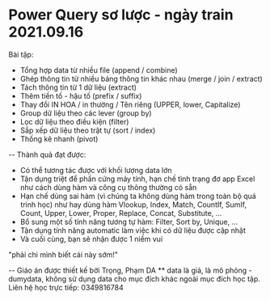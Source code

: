 # Power Query sơ lược - ngày train 2021.09.16

Bài tập:
- Tổng hợp data từ nhiều file (append / combine)
- Ghép thông tin từ nhiều bảng thông tin khác nhau (merge / join / extract)
- Tách thông tin từ 1 dữ liệu (extract)
- Thêm tiền tố - hậu tố (prefix / suffix)
- Thay đổi IN HOA / in thường / Tên riêng (UPPER, lower, Capitalize)
- Group dữ liệu theo các lever (group by)
- Lọc dữ liệu theo điều kiện (filter)
- Sắp xếp dữ liệu theo trật tự (sort / index)
- Thống kê nhanh (pivot)

--
Thành quả đạt được:

- Có thể tương tác được với khối lượng data lớn
- Tận dụng triệt để phần cứng máy tính, hạn chế tình trạng đơ app Excel như cách dùng hàm và công cụ thông thường có sẵn
- Hạn chế dùng sai hàm (vì chúng ta không dùng hàm trong toàn bộ quá trình học) như hay dùng hàm Vlookup, Index, Match, CountIf, SumIf, Count, Upper, Lower, Proper, Replace, Concat, Substitute, ...
- Bổ sung một số tính năng tương tự hàm: Filter, Sort by, Unique, ...
- Tận dụng tính năng automatic làm việc khi có dữ liệu được cập nhật
- Và cuối cùng, bạn sẽ nhận được 1 niềm vui
</b>
"phải chi mình biết cái này sớm!"

--
Giáo án được thiết kế bởi Trọng, Phạm DA</b>
</b>
** data là giả, là mô phỏng - dumydata,</b>
không sử dụng data cho mục đích khác ngoài mục đích học tập.</b>
</b>
Liên hệ học trực tiếp: 0349816784
